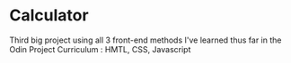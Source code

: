 # Calculator
Third big project using all 3 front-end methods I've learned thus far in the Odin Project Curriculum : HMTL, CSS, Javascript